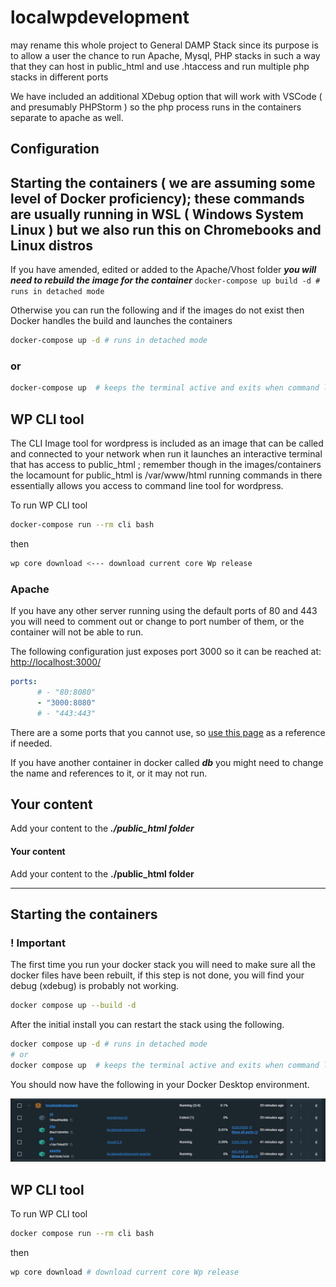 # localwpdevelopment

may rename this whole project to General DAMP Stack since its purpose is to allow a user the chance to run Apache, Mysql, PHP stacks in such a way that they can host in public_html and use .htaccess and run multiple php stacks in different ports

We have included an additional XDebug option that will work with VSCode ( and presumably PHPStorm ) so the php process runs in the containers separate to apache as well.

## Configuration

## Starting the containers ( we are assuming some level of Docker proficiency); these commands are usually running in WSL ( Windows System Linux ) but we also run this on Chromebooks and Linux distros

If you have amended, edited or added to the Apache/Vhost folder ***you will need to rebuild the image for the container***
```docker-compose up build -d # runs in detached mode```

Otherwise you can run the following and if the images do not exist then Docker handles the build and launches the containers

```sh
docker-compose up -d # runs in detached mode
```

### or

```sh
docker-compose up  # keeps the terminal active and exits when command line is closed
```

## WP CLI tool

The CLI Image tool for wordpress is included as an image that can be called and connected to your network  when run it launches an interactive terminal that has access to  public_html ; remember though in the images/containers the locamount for public_html is /var/www/html
running commands in there essentially allows you access to command line tool for wordpress.

To run WP CLI tool

```sh
docker-compose run --rm cli bash
```

then

```sh
wp core download <--- download current core Wp release
```

### Apache

If you have any other server running using the default ports of
80 and 443 you will need to comment out or change to port number of them, or the container will not be able to run.

The following configuration just exposes port 3000 so it can be reached at:
[http://localhost:3000/](http://localhost:3000/)

```yml
ports:
      # - "80:8080" 
      - "3000:8080"
      # - "443:443"
```

There are a some ports that you cannot use, so [use this page](https://www.browserstack.com/question/39572) as a reference if needed.


If you have another container in docker called ***db*** you might need to change the name and references to it, or it may not run.

## Your content

Add your content to the ***./public_html folder***

#### Your content

Add your content to the __./public_html folder__
___

## Starting the containers

### ! Important

The first time you run your docker stack you will need to make sure all the docker files have been rebuilt, if this step is not done, you will find your debug (xdebug) is probably not working.

```sh
docker compose up --build -d
```

After the initial install you can restart the stack using the following.

```sh
docker compose up -d # runs in detached mode 
# or
docker compose up  # keeps the terminal active and exits when command line is closed
```

You should now have the following in your Docker Desktop environment.

![Alt text](images/image1.png)

## WP CLI tool

To run WP CLI tool

```sh
docker compose run --rm cli bash
```

then

```sh
wp core download # download current core Wp release
```
